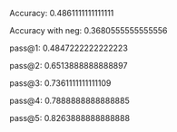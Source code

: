 Accuracy: 0.4861111111111111

Accuracy with neg: 0.3680555555555556

pass@1: 0.4847222222222223

pass@2: 0.6513888888888897

pass@3: 0.7361111111111109

pass@4: 0.7888888888888885

pass@5: 0.8263888888888888
